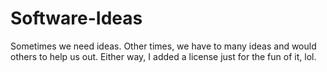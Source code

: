 # Software-Ideas
Sometimes we need ideas. Other times, we have to many ideas and would others to help us out. Either way, I added a license just for the fun of it, lol.

